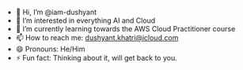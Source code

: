 - 👋 Hi, I’m @iam-dushyant
- 👀 I’m interested in everything AI and Cloud
- 🌱 I’m currently learning towards the AWS Cloud Practitioner course
- 📫 How to reach me: dushyant.khatri@icloud.com
- 😄 Pronouns: He/Him
- ⚡ Fun fact: Thinking about it, will get back to you.

<!---
iam-dushyant/iam-dushyant is a ✨ special ✨ repository because its `README.md` (this file) appears on your GitHub profile.
You can click the Preview link to take a look at your changes.
--->
